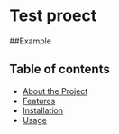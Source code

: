 # Test proect

##Example

## Table of contents

- [About the Project](#about-the-progect)
- [Features](#features)
- [Installation](#installation)
- [Usage](#usage)
